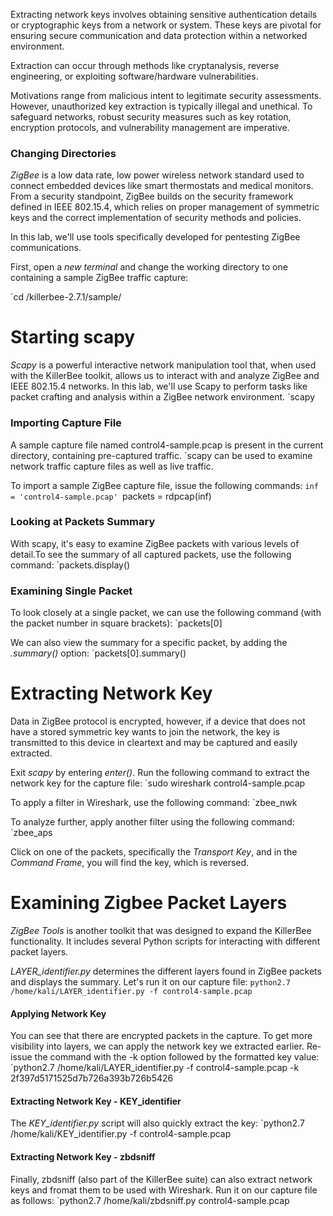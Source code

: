Extracting network keys involves obtaining sensitive authentication details or cryptographic keys from a network or system. These keys are pivotal for ensuring secure communication and data protection within a networked environment.

Extraction can occur through methods like cryptanalysis, reverse engineering, or exploiting software/hardware vulnerabilities.

Motivations range from malicious intent to legitimate security assessments. However, unauthorized key extraction is typically illegal and unethical. To safeguard networks, robust security measures such as key rotation, encryption protocols, and vulnerability management are imperative.
### Changing Directories

_ZigBee_ is a low data rate, low power wireless network standard used to connect embedded devices like smart thermostats and medical monitors. From a security standpoint, ZigBee builds on the security framework defined in IEEE 802.15.4, which relies on proper management of symmetric keys and the correct implementation of security methods and policies.

In this lab, we'll use tools specifically developed for pentesting ZigBee communications.

First, open a _new terminal_ and change the working directory to one containing a sample ZigBee traffic capture:

`cd /killerbee-2.7.1/sample/
# Starting scapy

_Scapy_ is a powerful interactive network manipulation tool that, when used with the KillerBee toolkit, allows us to interact with and analyze ZigBee and IEEE 802.15.4 networks. In this lab, we'll use Scapy to perform tasks like packet crafting and analysis within a ZigBee network environment.
`scapy
### Importing Capture File

A sample capture file named control4-sample.pcap is present in the current directory, containing pre-captured traffic.
`scapy can be used to examine network traffic capture files as well as live traffic.

To import a sample ZigBee capture file, issue the following commands:
`inf = 'control4-sample.pcap'
`packets = rdpcap(inf)
### Looking at Packets Summary

With scapy, it's easy to examine ZigBee packets with various levels of detail.To see the summary of all captured packets, use the following command:
`packets.display()
### Examining Single Packet

To look closely at a single packet, we can use the following command (with the packet number in square brackets):
`packets[0]

We can also view the summary for a specific packet, by adding the _.summary()_ option:
`packets[0].summary()
# Extracting Network Key

Data in ZigBee protocol is encrypted, however, if a device that does not have a stored symmetric key wants to join the network, the key is transmitted to this device in cleartext and may be captured and easily extracted.

Exit _scapy_ by entering _enter()_.
Run the following command to extract the network key for the capture file:
`sudo wireshark control4-sample.pcap

To apply a filter in Wireshark, use the following command:
`zbee_nwk

To analyze further, apply another filter using the following command:
`zbee_aps

Click on one of the packets, specifically the _Transport Key_, and in the _Command Frame_, you will find the key, which is reversed.
# Examining Zigbee Packet Layers

_ZigBee Tools_ is another toolkit that was designed to expand the KillerBee functionality. It includes several Python scripts for interacting with different packet layers.

_LAYER_identifier.py_ determines the different layers found in ZigBee packets and displays the summary. Let's run it on our capture file:
`python2.7 /home/kali/LAYER_identifier.py -f control4-sample.pcap`
#### Applying Network Key

You can see that there are encrypted packets in the capture. To get more visibility into layers, we can apply the network key we extracted earlier. Re-issue the command with the -k option followed by the formatted key value:
`python2.7 /home/kali/LAYER_identifier.py -f control4-sample.pcap -k 2f397d5171525d7b726a393b726b5426
#### Extracting Network Key - KEY_identifier

The _KEY_identifier.py_ script will also quickly extract the key:
`python2.7 /home/kali/KEY_identifier.py -f control4-sample.pcap
#### Extracting Network Key - zbdsniff

Finally, zbdsniff (also part of the KillerBee suite) can also extract network keys and fromat them to be used with Wireshark.
Run it on our capture file as follows:
`python2.7 /home/kali/zbdsniff.py control4-sample.pcap
